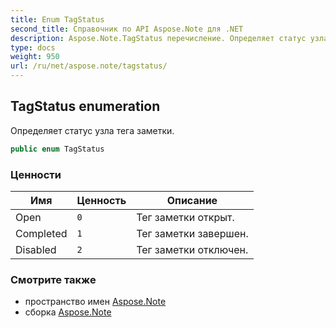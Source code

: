 ```yaml
---
title: Enum TagStatus
second_title: Справочник по API Aspose.Note для .NET
description: Aspose.Note.TagStatus перечисление. Определяет статус узла тега заметки.
type: docs
weight: 950
url: /ru/net/aspose.note/tagstatus/
---
```

## TagStatus enumeration

Определяет статус узла тега заметки.

```csharp
public enum TagStatus
```

### Ценности

| Имя | Ценность | Описание |
| --- | --- | --- |
| Open | `0` | Тег заметки открыт. |
| Completed | `1` | Тег заметки завершен. |
| Disabled | `2` | Тег заметки отключен. |

### Смотрите также

* пространство имен [Aspose.Note](../../aspose.note/)
* сборка [Aspose.Note](../../)


